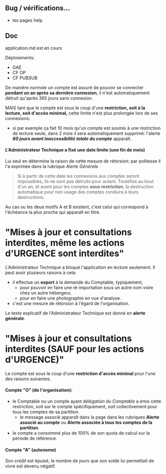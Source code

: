 ## Bug / vérifications...
- les pages help

## Doc
application.md est en cours

Déploiements:
- GAE
- CF OP
- CF PUBSUB


De manière _normale_ un compte est assuré de pouvoir se connecter **pendant un an après sa dernière connexion**, il n'est automatiquement détruit qu'après 365 jours sans connexion.

MAIS tant que le compte est sous le coup d'une **restriction, soit à la lecture, soit d'accès minimal,** cette limite n'est plus prolongée lors de ses connexions:
- si par exemple ça fait 10 mois qu'un compte est soumis à une restriction de lecture seule, dans 2 mois il sera automatiquement supprimé: l'alerte **_60 jours avant inaccessibilité totale du compte_** apparaît.

#### L'Administrateur Technique a fixé une date limite (une fin de mois)
Lui seul en détermine la raison de cette mesure de rétorsion: par politesse il l'a exprimée dans la rubrique _Alerte Générale_.

> Si à partir de cette date les connexions aux comptes seront impossibles, ils ne sont pas détruits pour autant. Toutefois au bout d'un an, et avant pour les comptes **sous restriction**, la destruction automatique pour non usage des comptes conduira à leurs destructions.

Au cas ou les deux motifs A et B existent, c'est celui qui correspond à l'échéance la plus proche qui apparaît en titre.

# "Mises à jour et consultations interdites, même les actions d\'URGENCE sont interdites"
L'Administrateur Technique a bloqué l'application en lecture seulement. Il peut avoir plusieurs raisons à cela:
- il effectue un **export** à la demande du Comptable, typiquement,
  - pour pouvoir en faire une ré-importation sous un autre nom voire chez un autre hébergeur,
  - pour en faire une photographie en vue d'analyse.
- c'est une mesure de rétorsion à l'égard de l'organisation.

Le texte explicatif de l'Administrateur Technique est donné en **alerte générale**.

# "Mises à jour et consultations interdites (SAUF pour les actions d\'URGENCE)"
Le compte est sous le coup d'une **restriction d'accès minimal** pour l'une des raisons suivantes.

#### Compte "O" (de l'organisation):
- le Comptable ou un compte ayant _délégation du Comptable_ a émis cette restriction, soit sur le compte spécifiquement, soit collectivement pour tous les comptes de sa partition.
  - le message associé apparaît dans la page dans les rubriques **Alerte associé au compte** ou **Alerte associée à tous les comptes de la partition**.
- le compte a consommé plus de 100% de son quota de calcul sur la période de référence.

#### Compte "A" (autonome)
Son _crédit_ est épuisé, le nombre de jours que son solde lui permettait de vivre est devenu négatif.
